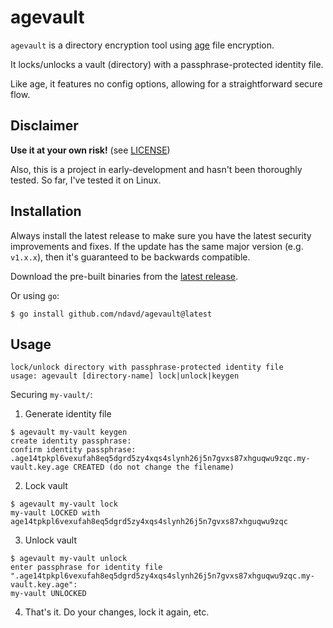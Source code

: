 # agevault

`agevault` is a directory encryption tool using
[age](https://github.com/FiloSottile/age) file encryption.

It locks/unlocks a vault (directory) with a passphrase-protected identity file.

Like age, it features no config options, allowing for a straightforward secure
flow.

## Disclaimer

**Use it at your own risk!** (see
[LICENSE](https://github.com/ndavd/agevault/blob/main/LICENSE))

Also, this is a project in early-development and hasn't been thoroughly tested.
So far, I've tested it on Linux.

## Installation

Always install the latest release to make sure you have the latest security
improvements and fixes. If the update has the same major version (e.g.
`v1.x.x`), then it's guaranteed to be backwards compatible.

Download the pre-built binaries from the
[latest release](https://github.com/ndavd/agevault/releases/latest).

Or using `go`:

```
$ go install github.com/ndavd/agevault@latest
```

## Usage

```
lock/unlock directory with passphrase-protected identity file
usage: agevault [directory-name] lock|unlock|keygen
```

Securing `my-vault/`:

1. Generate identity file

```
$ agevault my-vault keygen
create identity passphrase: 
confirm identity passphrase: 
.age14tpkpl6vexufah8eq5dgrd5zy4xqs4slynh26j5n7gvxs87xhguqwu9zqc.my-vault.key.age CREATED (do not change the filename)
```

2. Lock vault

```
$ agevault my-vault lock
my-vault LOCKED with age14tpkpl6vexufah8eq5dgrd5zy4xqs4slynh26j5n7gvxs87xhguqwu9zqc
```

3. Unlock vault

```
$ agevault my-vault unlock
enter passphrase for identity file ".age14tpkpl6vexufah8eq5dgrd5zy4xqs4slynh26j5n7gvxs87xhguqwu9zqc.my-vault.key.age": 
my-vault UNLOCKED
```

4. That's it. Do your changes, lock it again, etc.
